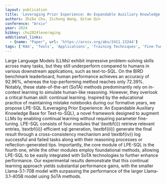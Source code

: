 ```yaml
---
layout: publication
title: 'Leveraging Prior Experience: An Expandable Auxiliary Knowledge Base For Text-to-sql'
authors: Zhibo Chu, Zichong Wang, Qitao Qin
conference: "Arxiv"
year: 2024
bibkey: chu2024leveraging
additional_links:
  - {name: "Paper", url: 'https://arxiv.org/abs/2411.13244'}
tags: ['RAG', 'Tools', 'Applications', 'Training Techniques', 'Fine-Tuning', 'Prompting', 'Reinforcement Learning', 'In-Context Learning', 'Pretraining Methods']
---
```

Large Language Models (LLMs) exhibit impressive problem-solving skills across
many tasks, but they still underperform compared to humans in various
downstream applications, such as text-to-SQL. On the BIRD benchmark
leaderboard, human performance achieves an accuracy of 92.96%, whereas the
top-performing method reaches only 72.39%. Notably, these state-of-the-art
(SoTA) methods predominantly rely on in-context learning to simulate human-like
reasoning. However, they overlook a critical human skill: continual learning.
Inspired by the educational practice of maintaining mistake notebooks during
our formative years, we propose LPE-SQL (Leveraging Prior Experience: An
Expandable Auxiliary Knowledge Base for Text-to-SQL), a novel framework
designed to augment LLMs by enabling continual learning without requiring
parameter fine-tuning. LPE-SQL consists of four modules that \textbf\{i)\}
retrieve relevant entries, \textbf\{ii)\} efficient sql generation, \textbf\{iii)\}
generate the final result through a cross-consistency mechanism and
\textbf\{iv)\} log successful and failed tasks along with their reasoning
processes or reflection-generated tips. Importantly, the core module of LPE-SQL
is the fourth one, while the other modules employ foundational methods,
allowing LPE-SQL to be easily integrated with SoTA technologies to further
enhance performance. Our experimental results demonstrate that this continual
learning approach yields substantial performance gains, with the smaller
Llama-3.1-70B model with surpassing the performance of the larger
Llama-3.1-405B model using SoTA methods.
